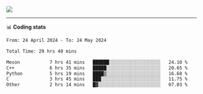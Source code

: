 <picture>
  <source
  srcset="https://github-readme-stats.vercel.app/api?username=sant0s12&show_icons=true&theme=dark"
  media="(prefers-color-scheme: dark)"
  />
  <source
  srcset="https://github-readme-stats.vercel.app/api?username=sant0s12&show_icons=true"
  media="(prefers-color-scheme: light)"
  />
  <img src="https://github-readme-stats.vercel.app/api?username=sant0s12&show_icons=true" />
</picture>

---

📊 **Coding stats**

<!--START_SECTION:waka-->

```txt
From: 24 April 2024 - To: 24 May 2024

Total Time: 29 hrs 40 mins

Meson           7 hrs 41 mins   ██████░░░░░░░░░░░░░░░░░░░   24.10 %
C++             6 hrs 35 mins   █████░░░░░░░░░░░░░░░░░░░░   20.65 %
Python          5 hrs 19 mins   ████▒░░░░░░░░░░░░░░░░░░░░   16.68 %
C               3 hrs 45 mins   ███░░░░░░░░░░░░░░░░░░░░░░   11.75 %
Other           2 hrs 14 mins   █▓░░░░░░░░░░░░░░░░░░░░░░░   07.03 %
```

<!--END_SECTION:waka-->
